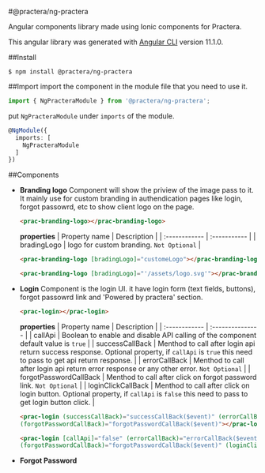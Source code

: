 #@practera/ng-practera

Angular components library made using Ionic components for Practera.

This angular library was generated with [Angular CLI](https://github.com/angular/angular-cli) version 11.1.0.

##Install
```
$ npm install @practera/ng-practera
```
##Import
import the component in the module file that you need to use it.
``` ts
import { NgPracteraModule } from '@practera/ng-practera';
```
put `NgPracteraModule` under `imports` of the module.
```ts
@NgModule({
  imports: [
    NgPracteraModule
  ]
})
```

##Components
- **Branding logo**
  Component will show the priview of the image pass to it. It mainly use for custom branding in authendication pages like login, forgot passowrd, etc to show client logo on the page.
  ```html
  <prac-branding-logo></prac-branding-logo>
  ```
  **properties**
  | Property name | Description |
  | :------------ | :----------- |
  | bradingLogo | logo for custom branding. `Not Optional` |
  ```html
  <prac-branding-logo [bradingLogo]="customeLogo"></prac-branding-logo>

  <prac-branding-logo [bradingLogo]="'/assets/logo.svg'"></prac-branding-logo>
  ```
- **Login**
  Component is the login UI. it have login form (text fields, buttons), forgot passowrd link and 'Powered by practera' section.
  ```html
  <prac-login></prac-login>
  ```
  **properties**
  | Property name | Description      |
  | :------------ | :--------------- |
  | callApi | Boolean to enable and disable API calling of the component default value is `true` |
  | successCallBack | Menthod to call after login api return success response. Optional property, if `callApi` is `true` this need to pass to get api return response. | 
  | errorCallBack | Menthod to call after login api return error response or any other error. `Not Optional` |
  | forgotPasswordCallBack | Menthod to call after click on forgot password link. `Not Optional`  |
  | loginClickCallBack | Menthod to call after click on login button. Optional property, if `callApi` is `false` this need to pass to get login button click. |

  ```html
  <prac-login (successCallBack)="successCallBack($event)" (errorCallBack)="errorCallBack($event)"
  (forgotPasswordCallBack)="forgotPasswordCallBack($event)"></prac-login>

  <prac-login [callApi]="false" (errorCallBack)="errorCallBack($event)"
  (forgotPasswordCallBack)="forgotPasswordCallBack($event)" (loginClickCallBack)="loginClickCallBack($event)"></prac-login>
  ```

- **Forgot Password**
